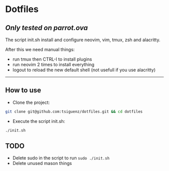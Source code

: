 # Dotfiles

## ***Only tested on parrot.ova***

The script init.sh install and configure neovim, vim, tmux, zsh and alacritty.

After this we need manual things:

- run tmux then CTRL-I to install plugins
- run neovim 2 times to install everything
- logout to reload the new default shell (not usefull if you use alacritty)

---

## How to use

- Clone the project:

```bash
git clone git@github.com:tsiguenz/dotfiles.git && cd dotfiles
```

- Execute the script init.sh:

```bash
./init.sh
```

## TODO

- Delete sudo in the script to run `sudo ./init.sh`
- Delete unused mason things
